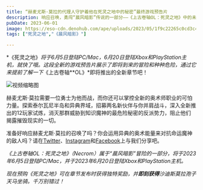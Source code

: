 ```yaml
---
title: “赫麦尤斯·莫拉的代理人守护着他在死灵之地中的秘密”最终游戏预告片
description: 响应召唤，勇闯“晨风暗影”传说的一部分——《上古卷轴OL：死灵之地》中的未知世界。 
pubDate: 2023-06-01
image: https://eso-cdn.denohub.com/ape/uploads/2023/05/1f9c22265c0cd3c4dfd9abeaf65dbebb.jpg
tags: ["死灵之地","《晨风暗影》"]

---
```


*《死灵之地》_将于6月5日登陆PC/Mac，6月20日登陆Xbox和PlayStation主机，就快了哦。这段全新的游戏预告片展示了即将到来的冒险和种种危险，通过它来提前了解一下_《上古卷轴**OL》*即将推出的全新章节吧！

![视频缩略图](https://i.ytimg.com/vi/_jV0lo_K76o/maxresdefault.jpg)

赫麦尤斯·莫拉需要一位勇士为他而战，而你还可以掌控全新的奥术师职业的可怕力量。探索泰尔瓦尼半岛和异典界域，招募两名新伙伴与你并肩战斗，深入全新推出的12玩家试炼，消灭那群威胁到知识魔神的最危险秘密的反派势力，阻止他们揭露摧毁现实的一切。

准备好响应赫麦尤斯·莫拉的召唤了吗？你会运用异典的奥术能量来对抗命运魔神的敌人吗？请在[Twitter](https://twitter.com/TESOnline)、[Instagram](https://www.instagram.com/elderscrollsonline/)和[Facebook](https://www.facebook.com/ElderScrollsOnline)上与我们分享吧。

_《上古卷轴OL：死灵之地》（Necrom）属于“晨风暗影”冒险的一部分，将于2023年6月5日登陆PC/Mac，并于2023年6月20日登陆Xbox和PlayStation主机。_

_现在预购《死灵之地》可在章节发布时获得独特奖励，并**即刻获得**沙迪斯莫拉孢子天马坐骑。千万别错过！_
